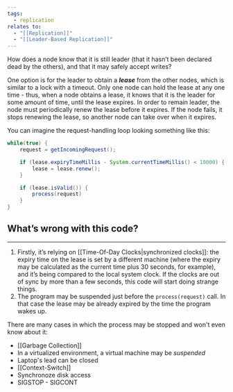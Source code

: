 ```yaml
---
tags:
  - replication
relates to:
  - "[[Replication]]"
  - "[[Leader-Based Replication]]"
---
```

How does a node know that it is still leader (that it hasn’t been declared dead by the others), and that it may safely accept writes?

One option is for the leader to obtain a ***lease*** from the other nodes, which is similar to a lock with a timeout. Only one node can hold the lease at any one time - thus, when a node obtains a lease, it knows that it is the leader for some amount of time, until the lease expires. In order to remain leader, the node must periodically renew the lease before it expires. If the node fails, it stops renewing the lease, so another node can take over when it expires.

You can imagine the request-handling loop looking something like this:
```java
while(true) {
	request = getIncomingRequest();

	if (lease.expiryTimeMillis - System.currentTimeMillis() < 10000) {
		lease = lease.renew();
	}

	if (lease.isValid()) {
		process(request)
	}
}
```

## What’s wrong with this code? 
___
1) Firstly, it’s relying on [[Time-Of-Day Clocks|synchronized clocks]]: the expiry time on the lease is set by a different machine (where the expiry may be calculated as the current time plus 30 seconds, for example), and it’s being compared to the local system clock. If the clocks are out of sync by more than a few seconds, this code will start doing strange things.
2) The program may be suspended just before the `process(request)` call. In that case the lease may be already expired by the time the program wakes up.

There are many cases in which the process may be stopped and won't even know about it:
- [[Garbage Collection]]
- In a virtualized environment, a virtual machine may be *suspended*
- Laptop's lead can be closed
- [[Context-Switch]]
- Synchronoze disk access
- SIGSTOP - SIGCONT